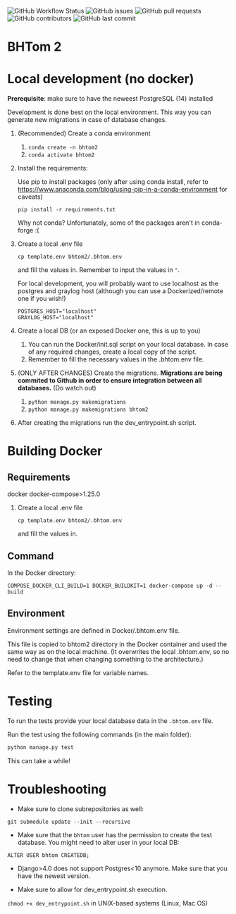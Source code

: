 ![GitHub Workflow Status](https://img.shields.io/github/workflow/status/maja-jablonska/bhtom2/Django%20CI) ![GitHub issues](https://img.shields.io/github/issues/maja-jablonska/bhtom2) ![GitHub pull requests](https://img.shields.io/github/issues-pr-raw/maja-jablonska/bhtom2) ![GitHub contributors](https://img.shields.io/github/contributors/maja-jablonska/bhtom2) ![GitHub last commit](https://img.shields.io/github/last-commit/maja-jablonska/bhtom2)

# BHTom 2

# Local development (no docker)

**Prerequisite**: make sure to have the neweest PostgreSQL (14) installed

Development is done best on the local environment. This way you can generate new migrations in case of
database changes.

1. (Recommended) Create a conda environment
   1. ```conda create -n bhtom2```
   2. ```conda activate bhtom2```
2. Install the requirements:
   
   Use pip to install packages (only after using conda install, refer to https://www.anaconda.com/blog/using-pip-in-a-conda-environment for caveats)
   
   ```pip install -r requirements.txt```
   
   Why not conda? Unfortunately, some of the packages aren't in conda-forge :(
3. Create a local .env file

   ```cp template.env bhtom2/.bhtom.env```
   
   and fill the values in.
   Remember to input the values in ```"```.
   
   For local development, you will probably want to use localhost as the postgres and graylog host (although you can use a Dockerized/remote one if you wish!)
   
   ```
   POSTGRES_HOST="localhost"
   GRAYLOG_HOST="localhost"
   ```
4. Create a local DB (or an exposed Docker one, this is up to you)
   1. You can run the Docker/init.sql script on your local database. In case of any required changes, create a local copy of the script.
   2. Remember to fill the necessary values in the .bhtom.env file.
5. (ONLY AFTER CHANGES) Create the migrations. **Migrations are being commited to Github in order to ensure integration between all databases.** (Do watch out)
   1. ```python manage.py makemigrations```
   2. ```python manage.py makemigrations bhtom2```
6. After creating the migrations run the dev_entrypoint.sh script.


# Building Docker

## Requirements

docker
docker-compose>1.25.0

1. Create a local .env file

   ```cp template.env bhtom2/.bhtom.env```
   
   and fill the values in.

## Command

In the Docker directory:

``COMPOSE_DOCKER_CLI_BUILD=1 DOCKER_BUILDKIT=1 docker-compose up -d --build``

## Environment

Environment settings are defined in Docker/.bhtom.env file.

This file is copied to bhtom2 directory in the Docker container and used the same way as on the local machine.
(It overwrites the local .bhtom.env, so no need to change that when changing something to the architecture.)

Refer to the template.env file for variable names.

# Testing

To run the tests provide your local database data in the ``.bhtom.env`` file.

Run the test using the following commands (in the main folder):

```bash
python manage.py test
```
This can take a while!

# Troubleshooting

- Make sure to clone subrepositories as well:

```git submodule update --init --recursive```

- Make sure that the ``bhtom`` user has the permission to create the test database. You might need to alter user in your local DB:

``ALTER USER bhtom CREATEDB;``

- Django>4.0 does not support Postgres<10 anymore. Make sure that you have the newest version.

- Make sure to allow for dev_entrypoint.sh execution.

``chmod +x dev_entrypoint.sh`` in UNIX-based systems (Linux, Mac OS)
